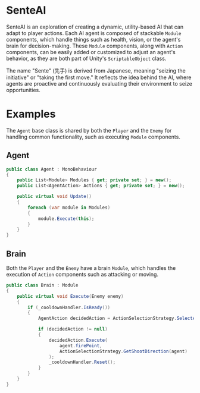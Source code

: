 # SenteAI
SenteAI is an exploration of creating a dynamic, utility-based AI that can adapt to player actions. Each AI agent is composed of stackable `Module` components, which handle things such as health, vision, or the agent's brain for decision-making. 
These `Module` components, along with `Action` components, can be easily added or customized to adjust an agent's behavior, as they are both part of Unity's `ScriptableObject` class.

The name "Sente" (先手) is derived from Japanese, meaning "seizing the initiative" or "taking the first move." It reflects the idea behind the AI, where agents are proactive and continuously evaluating their environment to seize opportunities.

# Examples
The `Agent` base class is shared by both the `Player` and the `Enemy` for handling common functionality, such as executing `Module` components.
## Agent
```csharp
public class Agent : MonoBehaviour
{
    public List<Module> Modules { get; private set; } = new();
    public List<AgentAction> Actions { get; private set; } = new();

    public virtual void Update()
    {
        foreach (var module in Modules)
        {
            module.Execute(this);
        }
    }
}
```
## Brain
Both the `Player` and the `Enemy` have a brain `Module`, which handles the execution of `Action` components such as attacking or moving.
```csharp
public class Brain : Module
{
    public virtual void Execute(Enemy enemy)
    {
        if (_cooldownHandler.IsReady())
        {
            AgentAction decidedAction = ActionSelectionStrategy.SelectAction(agent);

            if (decidedAction != null)
            {
                decidedAction.Execute(
                    agent.firePoint,
                    ActionSelectionStrategy.GetShootDirection(agent)
                );
                _cooldownHandler.Reset();
            }
        }
    }
}
```
